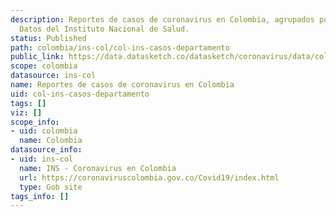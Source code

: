 ```yaml
---
description: Reportes de casos de coronavirus en Colombia, agrupados por departamento.
  Datos del Instituto Nacional de Salud.
status: Published
path: colombia/ins-col/col-ins-casos-departamento
public_link: https://data.datasketch.co/datasketch/coronavirus/data/colombia/ins-col/col-ins-casos-departamento.csv
scope: colombia
datasource: ins-col
name: Reportes de casos de coronavirus en Colombia
uid: col-ins-casos-departamento
tags: []
viz: []
scope_info:
- uid: colombia
  name: Colombia
datasource_info:
- uid: ins-col
  name: INS - Coronavirus en Colombia
  url: https://coronaviruscolombia.gov.co/Covid19/index.html
  type: Gob site
tags_info: []
---
```


